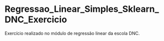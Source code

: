 # Regressao_Linear_Simples_Sklearn_DNC_Exercicio
Exercício realizado no módulo de regressão linear da escola DNC.
